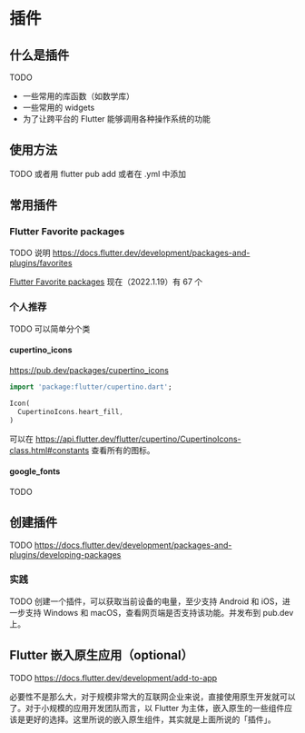 # 插件

## 什么是插件

TODO

- 一些常用的库函数（如数学库）
- 一些常用的 widgets
- 为了让跨平台的 Flutter 能够调用各种操作系统的功能

## 使用方法

TODO 或者用 flutter pub add 或者在 .yml 中添加

## 常用插件

### Flutter Favorite packages

TODO 说明 https://docs.flutter.dev/development/packages-and-plugins/favorites

[Flutter Favorite packages](https://pub.dev/packages?q=is%3Aflutter-favorite) 现在（2022.1.19）有 67 个

### 个人推荐

TODO 可以简单分个类

#### cupertino_icons

<https://pub.dev/packages/cupertino_icons>

```dart
import 'package:flutter/cupertino.dart';
```

```dart
Icon(
  CupertinoIcons.heart_fill,
)
```

可以在 <https://api.flutter.dev/flutter/cupertino/CupertinoIcons-class.html#constants> 查看所有的图标。

#### google_fonts

TODO

## 创建插件

TODO https://docs.flutter.dev/development/packages-and-plugins/developing-packages

### 实践

TODO 创建一个插件，可以获取当前设备的电量，至少支持 Android 和 iOS，进一步支持 Windows 和 macOS，查看网页端是否支持该功能。并发布到 pub.dev 上。

## Flutter 嵌入原生应用（optional）

TODO https://docs.flutter.dev/development/add-to-app

必要性不是那么大，对于规模非常大的互联网企业来说，直接使用原生开发就可以了。对于小规模的应用开发团队而言，以 Flutter 为主体，嵌入原生的一些组件应该是更好的选择。这里所说的嵌入原生组件，其实就是上面所说的「插件」。

